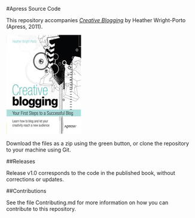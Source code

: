 #Apress Source Code

This repository accompanies [*Creative Blogging*](http://www.apress.com/9781430234289) by Heather Wright-Porto (Apress, 2011).

![Cover image](9781430234289.jpg)

Download the files as a zip using the green button, or clone the repository to your machine using Git.

##Releases

Release v1.0 corresponds to the code in the published book, without corrections or updates.

##Contributions

See the file Contributing.md for more information on how you can contribute to this repository.
